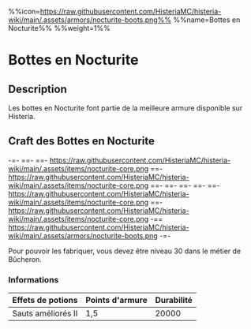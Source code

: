 %%icon=https://raw.githubusercontent.com/HisteriaMC/histeria-wiki/main/.assets/armors/nocturite-boots.png%%
%%name=Bottes en Nocturite%%
%%weight=1%%
# Bottes en Nocturite

## Description
Les bottes en Nocturite font partie de la meilleure armure disponible sur Histeria.

## Craft des Bottes en Nocturite
-=-
 ==- 
 ==- https://raw.githubusercontent.com/HisteriaMC/histeria-wiki/main/.assets/items/nocturite-core.png
 ==- https://raw.githubusercontent.com/HisteriaMC/histeria-wiki/main/.assets/items/nocturite-core.png
 ==- 
 ==- 
 ==- 
 ==- 
 ==- https://raw.githubusercontent.com/HisteriaMC/histeria-wiki/main/.assets/items/nocturite-core.png
 ==- https://raw.githubusercontent.com/HisteriaMC/histeria-wiki/main/.assets/items/nocturite-core.png
 -== https://raw.githubusercontent.com/HisteriaMC/histeria-wiki/main/.assets/armors/nocturite-boots.png
-=-

Pour pouvoir les fabriquer, vous devez être niveau 30 dans le métier de Bûcheron.

### Informations
| Effets de potions | Points d'armure | Durabilité |
| ----------------- | --------------- | ---------- |
| Sauts améliorés II| 1,5 | 20000 |
